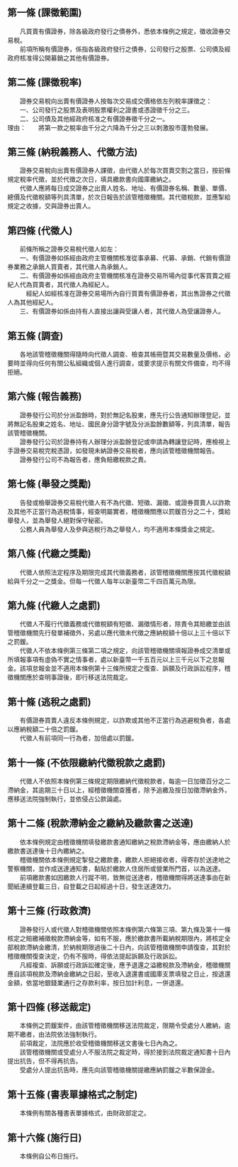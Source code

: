 第一條 (課徵範圍)
-----------------
　　凡買賣有價證券，除各級政府發行之債券外，悉依本條例之規定，徵收證券交易稅。  
　　前項所稱有價證券，係指各級政府發行之債券，公司發行之股票、公司債及經政府核准得公開募銷之其他有價證券。  


第二條 (課徵稅率)
-----------------
　　證券交易稅向出賣有價證券人按每次交易成交價格依左列稅率課徵之：  
　　一、公司發行之股票及表明股票權利之證書或憑證徵千分之三。  
　　二、公司債及其他經政府核准之有價證券徵千分之一。  
理由：　　將第一款之稅率由千分之六降為千分之三以刺激股市蓬勃發展。

第三條 (納稅義務人、代徵方法)
-----------------------------
　　證券交易稅向出賣有價證券人課徵，由代徵人於每次買賣交割之當日，按前條規定稅率代徵，並於代徵之次日，填具繳款書向國庫繳納之。  
　　代徵人應將每日成交證券之出賣人姓名、地址、有價證券名稱、數量、單價、總價及代徵稅額等列具清單，於次日報告於該管稽徵機關。其代徵稅款，並應掣給規定之收據，交與證券出賣人。  


第四條 (代徵人)
---------------
　　前條所稱之證券交易稅代徵人如左：  
　　一、有價證券如係經由政府主管機關核准從事承募、代募、承銷、代銷有價證券業務之承銷人買賣者，其代徵人為承銷人。  
　　二、有價證券如係經由政府主管機關核准在證券交易所場內從事代客買賣之經紀人代為買賣者，其代徵人為經紀人。  
　　　經紀人如經核准在證券交易場所內自行買賣有價證券者，其出售證券之代徵人為其他經紀人。  
　　三、有價證券如係由持有人直接出讓與受讓人者，其代徵人為受讓證券人。  


第五條 (調查)
-------------
　　各地該管稽徵機關得隨時向代徵人調查、檢查其帳冊暨其交易數量及價格，必要時並得向任何有關公私組織或個人進行調查，或要求提示有關文件備查，均不得拒絕。  


第六條 (報告義務)
-----------------
　　證券發行公司於分派盈餘時，對於無記名股東，應先行公告通知辦理登記，並將無記名股東之姓名、地址、國民身分證字號及分派盈餘數額等，列具清單，報告該管稽徵機關。  
　　證券發行公司於證券持有人辦理分派盈餘登記或申請為轉讓登記時，應檢視上手證券交易稅完稅憑證，如發現未納證券交易稅者，應向該管稽徵機關報告。  
　　證券發行公司不為報告者，應負賠繳稅款之責。  


第七條 (舉發之獎勵)
-------------------
　　告發或檢舉證券交易稅代徵人有不為代徵、短徵、漏徵、或證券買賣人以詐欺及其他不正當行為逃稅情事，經查明屬實者，稽徵機關應以罰鍰百分之二十，獎給舉發人，並為舉發人絕對保守秘密。  
　　公務人員為舉發人及參與逃稅行為之舉發人，均不適用本條獎金之規定。  


第八條 (代繳之獎勵)
-------------------
　　代徵人依照法定程序及期限完成其代徵義務者，該管稽徵機關應按其代徵稅額給與千分之一之獎金。但每一代徵人每年以新臺幣二千四百萬元為限。  


第九條 (代繳人之處罰)
---------------------
　　代徵人不履行代徵義務或代徵稅額有短徵、漏徵情形者，除責令其賠繳並由該管稽徵機關先行發單補徵外，另處以應代徵未代徵之應納稅額十倍以上三十倍以下之罰鍰。  
　　代徵人不依本條例第三條第二項之規定，向該管稽徵機關填報證券成交清單或所填報事項有虛偽不實之情事者，處以新臺幣一千五百元以上三千元以下之怠報金。該項怠報金並不適用本條例第十三條所規定之復查、訴願及行政訴訟程序，稽徵機關應於查明事證後，即行移送法院裁定。  


第十條 (逃稅之處罰)
-------------------
　　有價證券買賣人違反本條例規定，以詐欺或其他不正當行為逃避稅負者，各處以應納稅額二十倍之罰鍰。  
　　代徵人有前項同一行為者，加倍處以罰鍰。  


第十一條 (不依限繳納代徵稅款之處罰)
-----------------------------------
　　代徵人不依照本條例第三條規定期限繳納代徵稅款者，每逾一日加徵百分之二滯納金，其逾期三十日以上，經稽徵機關查獲者，除予追繳及按日加徵滯納金外，應移送法院強制執行，並依侵占公款論處。  


第十二條 (稅款滯納金之繳納及繳款書之送達)
-----------------------------------------
　　依本條例規定由稽徵機關填發繳款書通知繳納之稅款滯納金等，應由繳納人於繳款書送達後十日內繳納之。  
　　稽徵機關依本條例規定掣發之繳款書，繳款人拒絕接收者，得寄存於送達地之警察機關，並作成送達通知書，黏貼於繳款人住居所或營業所門首，以為送達。  
　　前項繳款書如因繳款人行蹤不明，致無從送達者，稽徵機關得將送達事由在新聞紙連續登載三日，自登載之日起經過十日，發生送達效力。  


第十三條 (行政救濟)
-------------------
　　證券發行人或代徵人對稽徵機關依照本條例第六條第三項、第九條及第十一條核定之賠繳補徵稅款滯納金等，如有不服，應於繳款書所載納稅期限內，將核定全部稅款滯納金繳清，於納稅期限過後二十日內，向該管稽徵機關申請復查，其對於稽徵機關復查決定，仍有不服時，得依法提起訴願及行政訴訟。  
　　凡經複查、訴願或行政訴訟確定後，應予退還之溢繳稅款及滯納金，稽徵機關應自該項稅款及滯納金繳納之日起，至收入退還書或國庫支票填發之日止，按退還金額，依當地銀錢業通行之存款利率，按日加計利息，一併退還。  


第十四條 (移送裁定)
-------------------
　　本條例之罰鍰案件，由該管稽徵機關移送法院裁定，限期令受處分人繳納，逾期不繳者，由法院依法強制執行。  
　　前項裁定，法院應於收受稽徵機關移送文書後七日內為之。  
　　該管稽徵機關或受處分人不服法院之裁定時，得於接到法院裁定通知書十日內提出抗告，但不得再抗告。  
　　受處分人提出抗告時，應先向該管稽徵機關提繳應納罰鍰之半數保證金。  


第十五條 (書表單據格式之制定)
-----------------------------
　　本條例有關各種書表單據格式，由財政部定之。  


第十六條 (施行日)
-----------------
　　本條例自公布日施行。